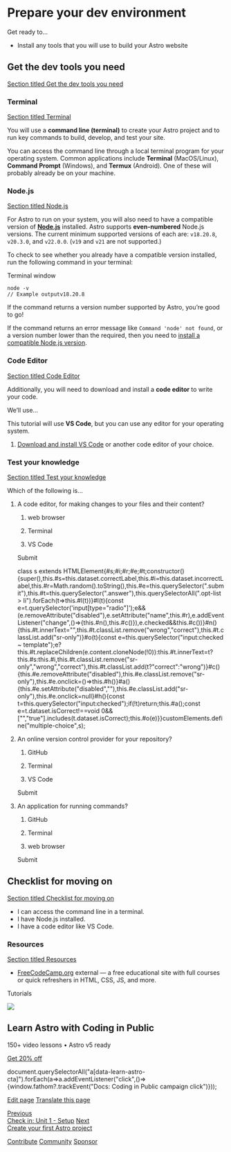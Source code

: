 Prepare your dev environment
============================

Get ready to…

*   Install any tools that you will use to build your Astro website

Get the dev tools you need
--------------------------

[Section titled Get the dev tools you need](#get-the-dev-tools-you-need)

### Terminal

[Section titled Terminal](#terminal)

You will use a **command line (terminal)** to create your Astro project and to run key commands to build, develop, and test your site.

You can access the command line through a local terminal program for your operating system. Common applications include **Terminal** (MacOS/Linux), **Command Prompt** (Windows), and **Termux** (Android). One of these will probably already be on your machine.

### Node.js

[Section titled Node.js](#nodejs)

For Astro to run on your system, you will also need to have a compatible version of [**Node.js**](https://nodejs.org/en/) installed. Astro supports **even-numbered** Node.js versions. The current minimum supported versions of each are: `v18.20.8`, `v20.3.0`, and `v22.0.0`. (`v19` and `v21` are not supported.)

To check to see whether you already have a compatible version installed, run the following command in your terminal:

Terminal window

    node -v
    // Example outputv18.20.8

If the command returns a version number supported by Astro, you’re good to go!

If the command returns an error message like `Command 'node' not found`, or a version number lower than the required, then you need to [install a compatible Node.js version](https://docs.npmjs.com/downloading-and-installing-node-js-and-npm).

### Code Editor

[Section titled Code Editor](#code-editor)

Additionally, you will need to download and install a **code editor** to write your code.

We’ll use…

This tutorial will use **VS Code**, but you can use any editor for your operating system.

1.  [Download and install VS Code](https://code.visualstudio.com/#alt-downloads) or another code editor of your choice.

### Test your knowledge

[Section titled Test your knowledge](#test-your-knowledge)

Which of the following is…

1.  A code editor, for making changes to your files and their content?
    
    1.  web browser
        
    2.  Terminal
        
    3.  VS Code
        
    
    Submit
    
    class s extends HTMLElement{#s;#i;#r;#e;#t;constructor(){super(),this.#s=this.dataset.correctLabel,this.#i=this.dataset.incorrectLabel,this.#r=Math.random().toString(),this.#e=this.querySelector(".submit"),this.#t=this.querySelector(".answer"),this.querySelectorAll(".opt-list > li").forEach(t=>this.#l(t))}#l(t){const e=t.querySelector('input\[type="radio"\]');e&&(e.removeAttribute("disabled"),e.setAttribute("name",this.#r),e.addEventListener("change",()=>{this.#n(),this.#c()}),e.checked&&this.#c())}#n(){this.#t.innerText="",this.#t.classList.remove("wrong","correct"),this.#t.classList.add("sr-only")}#o(t){const e=this.querySelector("input:checked ~ template");e?this.#t.replaceChildren(e.content.cloneNode(!0)):this.#t.innerText=t?this.#s:this.#i,this.#t.classList.remove("sr-only","wrong","correct"),this.#t.classList.add(t?"correct":"wrong")}#c(){this.#e.removeAttribute("disabled"),this.#e.classList.remove("sr-only"),this.#e.onclick=()=>this.#h()}#a(){this.#e.setAttribute("disabled",""),this.#e.classList.add("sr-only"),this.#e.onclick=null}#h(){const t=this.querySelector("input:checked");if(!t)return;this.#a();const e=t.dataset.isCorrect!==void 0&&\["","true"\].includes(t.dataset.isCorrect);this.#o(e)}}customElements.define("multiple-choice",s);
2.  An online version control provider for your repository?
    
    1.  GitHub
        
    2.  Terminal
        
    3.  VS Code
        
    
    Submit
    
3.  An application for running commands?
    
    1.  GitHub
        
    2.  Terminal
        
    3.  web browser
        
    
    Submit
    

Checklist for moving on
-----------------------

[Section titled Checklist for moving on](#checklist-for-moving-on)

 *    I can access the command line in a terminal.
*    I have Node.js installed.
*    I have a code editor like VS Code.

### Resources

[Section titled Resources](#resources)

*   [FreeCodeCamp.org](https://freecodecamp.org) external — a free educational site with full courses or quick refreshers in HTML, CSS, JS, and more.
    

Tutorials

![](/_astro/CodingInPublic.DpaYu7Qd_5sx41.webp)

Learn Astro with **Coding in Public**
-------------------------------------

150+ video lessons • Astro v5 ready

[Get 20% off](https://learnastro.dev?code=ASTRO_PROMO)

document.querySelectorAll("a\[data-learn-astro-cta\]").forEach(a=>a.addEventListener("click",()=>{window.fathom?.trackEvent("Docs: Coding in Public campaign click")}));

[Edit page](https://github.com/withastro/docs/edit/main/src/content/docs/en/tutorial/1-setup/1.mdx) [Translate this page](https://contribute.docs.astro.build/guides/i18n/)

[Previous  
Check in: Unit 1 - Setup](/en/tutorial/1-setup/) [Next  
Create your first Astro project](/en/tutorial/1-setup/2/)

[Contribute](/en/contribute/) [Community](https://astro.build/chat) [Sponsor](https://opencollective.com/astrodotbuild)

